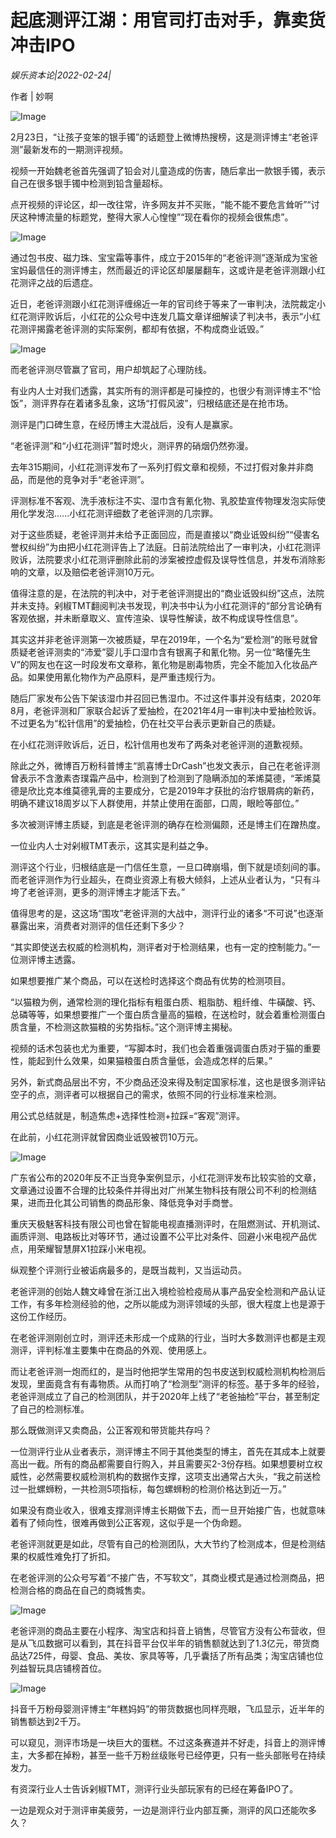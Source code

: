 # 起底测评江湖：用官司打击对手，靠卖货冲击IPO

*娱乐资本论|2022-02-24|*

作者 | 妙啊

![Image](https://inews.gtimg.com/newsapp_bt/0/14553283405/641)

2月23日，“让孩子变笨的银手镯”的话题登上微博热搜榜，这是测评博主“老爸评测”最新发布的一期测评视频。

视频一开始魏老爸首先强调了铅会对儿童造成的伤害，随后拿出一款银手镯，表示自己在很多银手镯中检测到铅含量超标。

点开视频的评论区，却一改往常，许多网友并不买账，“能不能不要危言耸听”“讨厌这种博流量的标题党，整得大家人心惶惶”“现在看你的视频会很焦虑”。

![Image](https://inews.gtimg.com/newsapp_bt/0/14553278219/641)

通过包书皮、磁力珠、宝宝霜等事件，成立于2015年的“老爸评测”逐渐成为宝爸宝妈最信任的测评博主，然而最近的评论区却屡屡翻车，这或许是老爸评测跟小红花测评之战的后遗症。

近日，老爸评测跟小红花测评缠绵近一年的官司终于等来了一审判决，法院裁定小红花测评败诉后，小红花的公众号中连发几篇文章详细解读了判决书，表示“小红花测评揭露老爸评测的实际案例，都却有依据，不构成商业诋毁。”

![Image](https://inews.gtimg.com/newsapp_bt/0/14553278215/641)

而老爸评测尽管赢了官司，用户却筑起了心理防线。

有业内人士对我们透露，其实所有的测评都是可操控的，也很少有测评博主不“恰饭”，测评界存在着诸多乱象，这场“打假风波”，归根结底还是在抢市场。

测评是门口碑生意，在经历博主大混战后，没有人是赢家。

“老爸评测”和“小红花测评”暂时熄火，测评界的硝烟仍然弥漫。

去年315期间，小红花测评发布了一系列打假文章和视频，不过打假对象并非商品，而是他的竞争对手“老爸评测”。

评测标准不客观、洗手液标注不实、湿巾含有氰化物、乳胶垫宣传物理发泡实际使用化学发泡......小红花测评细数了老爸评测的几宗罪。

对于这些质疑，老爸评测并未给予正面回应，而是直接以“商业诋毁纠纷”“侵害名誉权纠纷”为由把小红花测评告上了法庭。日前法院给出了一审判决，小红花测评败诉，法院要求小红花测评删除此前的涉案被控虚假及误导性信息，并发布消除影响的文章，以及赔偿老爸评测10万元。

值得注意的是，在法院的判决中，对于老爸评测提出的“商业诋毁纠纷”这点，法院并未支持。剁椒TMT翻阅判决书发现，判决书中认为小红花测评的“部分言论确有客观依据，并未断章取义、宣传渲染、误导性解读，故不构成误导性信息”。

其实这并非老爸评测第一次被质疑，早在2019年，一个名为“爱检测”的账号就曾质疑老爸评测卖的“沛爱”婴儿手口湿巾含有银离子和氰化物。另一位“略懂先生V”的网友也在这一时段发布文章称，氰化物是剧毒物质，完全不能加入化妆品产品。如果使用氰化物作为产品原料，是严重违规行为。

随后厂家发布公告下架该湿巾并召回已售湿巾。不过这件事并没有结束，2020年8月，老爸评测和厂家联合起诉了爱抽检，在2021年4月一审判决中爱抽检败诉。不过更名为“松针信用”的爱抽检，仍在社交平台表示更新自己的质疑。

在小红花测评败诉后，近日，松针信用也发布了两条对老爸评测的道歉视频。

除此之外，微博百万粉科普博主“凯喜博士DrCash”也发文表示，自己在老爸评测曾表示不含激素杏璞霜产品中，检测到了检测到了隐瞒添加的苯烯莫德，“苯烯莫德是欣比克本维莫德乳膏的主要成分，它是2019年才获批的治疗银屑病的新药，明确不建议18周岁以下人群使用，并禁止使用在面部，口周，眼睑等部位。”

多次被测评博主质疑，到底是老爸评测的确存在检测偏颇，还是博主们在蹭热度。

一位业内人士对剁椒TMT表示，这其实是利益之争。

测评这个行业，归根结底是一门信任生意，一旦口碑崩塌，倒下就是顷刻间的事。而老爸评测作为行业超头，在商业资源上有极大倾斜，上述从业者认为，“只有斗垮了老爸评测，更多的测评博主才能活下去。”

值得思考的是，这这场“围攻”老爸评测的大战中，测评行业的诸多“不可说”也逐渐暴露出来，消费者对测评的信任还剩下多少？

“其实即使送去权威的检测机构，测评者对于检测结果，也有一定的控制能力。”一位测评博主透露。

如果想要推广某个商品，可以在送检时选择这个商品有优势的检测项目。

“以猫粮为例，通常检测的理化指标有粗蛋白质、粗脂肪、粗纤维、牛磺酸、钙、总磷等等，如果想要推广一个蛋白质含量高的猫粮，在送检时，就会着重检测蛋白质含量，不检测这款猫粮的劣势指标。”这个测评博主揭秘。

视频的话术包装也尤为重要，“写脚本时，我们也会着重强调蛋白质对于猫的重要性，能起到什么效果，如果猫粮蛋白质含量低，会造成怎样的后果。”

另外，新式商品层出不穷，不少商品还没来得及制定国家标准，这也是很多测评钻空子的点，测评者可以根据自己的需求，依照不同的行业标准来检测。

用公式总结就是，制造焦虑+选择性检测+拉踩=“客观”测评。

在此前，小红花测评就曾因商业诋毁被罚10万元。

![Image](https://inews.gtimg.com/newsapp_bt/0/14553278217/641)

广东省公布的2020年反不正当竞争案例显示，小红花测评发布比较实验的文章，文章通过设置不合理的比较条件并得出对广州某生物科技有限公司不利的检测结果，进而丑化其公司销售的商品形象、降低竞争对手商誉。

重庆天极魅客科技有限公司也曾在智能电视直播测评时，在阻燃测试、开机测试、画质评测、电路板比对等环节，通过设置不公平比对条件、回避小米电视产品优点，用荣耀智慧屏X1拉踩小米电视。

纵观整个评测行业被诟病最多的，是既当裁判，又当运动员。

老爸评测的创始人魏文峰曾在浙江出入境检验检疫局从事产品安全检测和产品认证工作，有多年检测经验的他，之所以能成为测评领域的头部，很大程度上也是源于这份工作经历。

在老爸评测刚创立时，测评还未形成一个成熟的行业，当时大多数测评也都是主观测评，评判标准主要集中在商品的外观、使用感上。

而让老爸评测一炮而红的，是当时他把学生常用的包书皮送到权威检测机构检测后发现，里面竟含有有毒物质。从而打响了“检测型”测评的标签。基于多年的经验，老爸评测成立了自己的检测团队，并于2020年上线了“老爸抽检”平台，甚至制定了自己的检测标准。

那么既做测评又卖商品，公正客观和带货能共存吗？

一位测评行业从业者表示，测评博主不同于其他类型的博主，首先在其成本上就要高出一截。所有的商品都需要自行购入，并且需要买2-3份存档。如果想要树立权威性，必然需要权威检测机构的数据作支撑，这项支出通常占大头，“我之前送检过一批螺蛳粉，一共检测5项指标，每包螺蛳粉的检测价格达到近一万。”

如果没有商业收入，很难支撑测评博主长期做下去，而一旦开始接广告，也就意味着有了倾向性，很难再做到公正客观，这似乎是一个伪命题。

老爸评测就更是如此，尽管有自己的检测团队，大大节约了检测成本，但是检测结果的权威性难免打了折扣。

在老爸评测的公众号写着“不接广告，不写软文”，其商业模式是通过检测商品，把检测合格的商品在自己的商城售卖。

![Image](https://inews.gtimg.com/newsapp_bt/0/14553278220/641)

老爸评测的商品主要在小程序、淘宝店和抖音上销售，尽管官方没有公布营收，但是从飞瓜数据可以看到，其在抖音平台仅半年的销售额就达到了1.3亿元，带货商品达725件，母婴、食品、美妆、家具等等，几乎囊括了所有品类；淘宝店铺也位列益智玩具店铺榜首位。

![Image](https://inews.gtimg.com/newsapp_bt/0/14553278222/641)

抖音千万粉母婴测评博主“年糕妈妈”的带货数据也同样亮眼，飞瓜显示，近半年的销售额达到2千万。

可以窥见，测评市场是一块巨大的蛋糕。不过这条赛道并不好走，抖音上的测评博主，大多都在掉粉，甚至一些千万粉丝级账号已经停更，只有一些头部账号在持续发力。

有资深行业人士告诉剁椒TMT，测评行业头部玩家有的已经在筹备IPO了。

一边是观众对于测评审美疲劳，一边是测评行业内部互撕，测评的风口还能吹多久？

